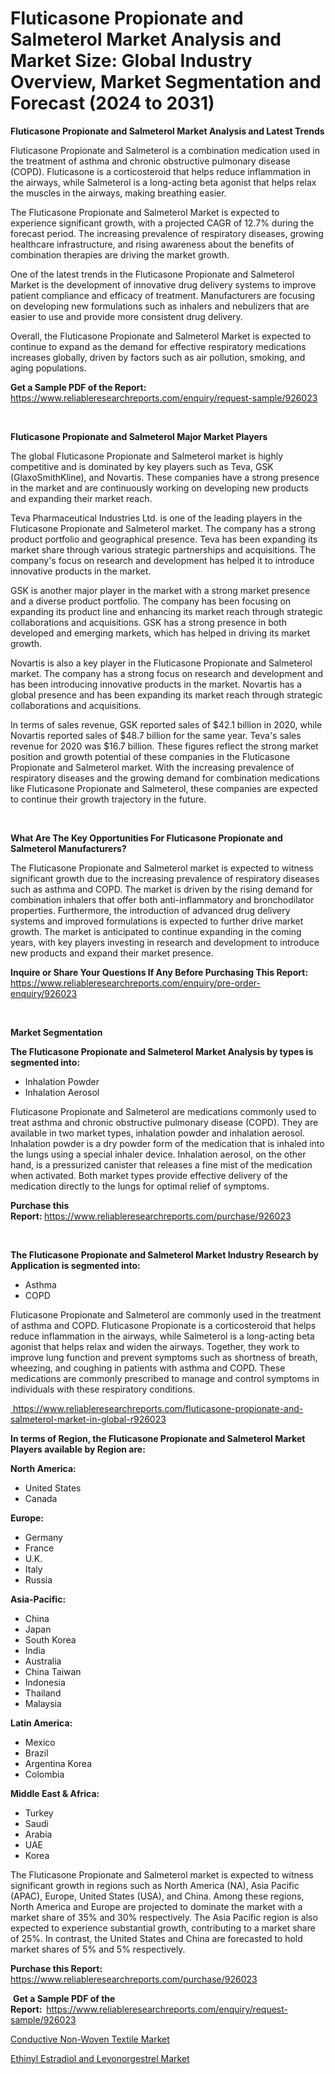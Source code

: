 <p><h1>Fluticasone Propionate and Salmeterol Market Analysis and Market Size: Global Industry Overview, Market Segmentation and Forecast (2024 to 2031)</h1></p><p><strong>Fluticasone Propionate and Salmeterol Market Analysis and Latest Trends</strong></p>
<p><p>Fluticasone Propionate and Salmeterol is a combination medication used in the treatment of asthma and chronic obstructive pulmonary disease (COPD). Fluticasone is a corticosteroid that helps reduce inflammation in the airways, while Salmeterol is a long-acting beta agonist that helps relax the muscles in the airways, making breathing easier.</p><p>The Fluticasone Propionate and Salmeterol Market is expected to experience significant growth, with a projected CAGR of 12.7% during the forecast period. The increasing prevalence of respiratory diseases, growing healthcare infrastructure, and rising awareness about the benefits of combination therapies are driving the market growth.</p><p>One of the latest trends in the Fluticasone Propionate and Salmeterol Market is the development of innovative drug delivery systems to improve patient compliance and efficacy of treatment. Manufacturers are focusing on developing new formulations such as inhalers and nebulizers that are easier to use and provide more consistent drug delivery.</p><p>Overall, the Fluticasone Propionate and Salmeterol Market is expected to continue to expand as the demand for effective respiratory medications increases globally, driven by factors such as air pollution, smoking, and aging populations.</p></p>
<p><strong>Get a Sample PDF of the Report:&nbsp;</strong> <a href="https://www.reliableresearchreports.com/enquiry/request-sample/926023">https://www.reliableresearchreports.com/enquiry/request-sample/926023</a></p>
<p>&nbsp;</p>
<p><strong>Fluticasone Propionate and Salmeterol Major Market Players</strong></p>
<p><p>The global Fluticasone Propionate and Salmeterol market is highly competitive and is dominated by key players such as Teva, GSK (GlaxoSmithKline), and Novartis. These companies have a strong presence in the market and are continuously working on developing new products and expanding their market reach.</p><p>Teva Pharmaceutical Industries Ltd. is one of the leading players in the Fluticasone Propionate and Salmeterol market. The company has a strong product portfolio and geographical presence. Teva has been expanding its market share through various strategic partnerships and acquisitions. The company's focus on research and development has helped it to introduce innovative products in the market.</p><p>GSK is another major player in the market with a strong market presence and a diverse product portfolio. The company has been focusing on expanding its product line and enhancing its market reach through strategic collaborations and acquisitions. GSK has a strong presence in both developed and emerging markets, which has helped in driving its market growth.</p><p>Novartis is also a key player in the Fluticasone Propionate and Salmeterol market. The company has a strong focus on research and development and has been introducing innovative products in the market. Novartis has a global presence and has been expanding its market reach through strategic collaborations and acquisitions.</p><p>In terms of sales revenue, GSK reported sales of $42.1 billion in 2020, while Novartis reported sales of $48.7 billion for the same year. Teva's sales revenue for 2020 was $16.7 billion. These figures reflect the strong market position and growth potential of these companies in the Fluticasone Propionate and Salmeterol market. With the increasing prevalence of respiratory diseases and the growing demand for combination medications like Fluticasone Propionate and Salmeterol, these companies are expected to continue their growth trajectory in the future.</p></p>
<p>&nbsp;</p>
<p><strong>What Are The Key Opportunities For Fluticasone Propionate and Salmeterol Manufacturers?</strong></p>
<p><p>The Fluticasone Propionate and Salmeterol market is expected to witness significant growth due to the increasing prevalence of respiratory diseases such as asthma and COPD. The market is driven by the rising demand for combination inhalers that offer both anti-inflammatory and bronchodilator properties. Furthermore, the introduction of advanced drug delivery systems and improved formulations is expected to further drive market growth. The market is anticipated to continue expanding in the coming years, with key players investing in research and development to introduce new products and expand their market presence.</p></p>
<p><strong>Inquire or Share Your Questions If Any Before Purchasing This Report:</strong> <a href="https://www.reliableresearchreports.com/enquiry/pre-order-enquiry/926023">https://www.reliableresearchreports.com/enquiry/pre-order-enquiry/926023</a></p>
<p>&nbsp;</p>
<p><strong>Market Segmentation</strong></p>
<p><strong>The Fluticasone Propionate and Salmeterol Market Analysis by types is segmented into:</strong></p>
<p><ul><li>Inhalation Powder</li><li>Inhalation Aerosol</li></ul></p>
<p><p>Fluticasone Propionate and Salmeterol are medications commonly used to treat asthma and chronic obstructive pulmonary disease (COPD). They are available in two market types, inhalation powder and inhalation aerosol. Inhalation powder is a dry powder form of the medication that is inhaled into the lungs using a special inhaler device. Inhalation aerosol, on the other hand, is a pressurized canister that releases a fine mist of the medication when activated. Both market types provide effective delivery of the medication directly to the lungs for optimal relief of symptoms.</p></p>
<p><strong>Purchase this Report:&nbsp;</strong><a href="https://www.reliableresearchreports.com/purchase/926023">https://www.reliableresearchreports.com/purchase/926023</a></p>
<p>&nbsp;</p>
<p><strong>The Fluticasone Propionate and Salmeterol Market Industry Research by Application is segmented into:</strong></p>
<p><ul><li>Asthma</li><li>COPD</li></ul></p>
<p><p>Fluticasone Propionate and Salmeterol are commonly used in the treatment of asthma and COPD. Fluticasone Propionate is a corticosteroid that helps reduce inflammation in the airways, while Salmeterol is a long-acting beta agonist that helps relax and widen the airways. Together, they work to improve lung function and prevent symptoms such as shortness of breath, wheezing, and coughing in patients with asthma and COPD. These medications are commonly prescribed to manage and control symptoms in individuals with these respiratory conditions.</p></p>
<p><a href="https://www.reliableresearchreports.com/fluticasone-propionate-and-salmeterol-market-in-global-r926023">&nbsp;https://www.reliableresearchreports.com/fluticasone-propionate-and-salmeterol-market-in-global-r926023</a></p>
<p><strong>In terms of Region, the Fluticasone Propionate and Salmeterol Market Players available by Region are:</strong></p>
<p>
    <p> <strong> North America: </strong>
        <ul>
            <li>United States</li>
            <li>Canada</li>
        </ul>
        </p> 
    <p> <strong> Europe: </strong>
        <ul>
            <li>Germany</li>
            <li>France</li>
            <li>U.K.</li>
            <li>Italy</li>
            <li>Russia</li>
        </ul>
        </p> 
    <p> <strong> Asia-Pacific: </strong>
        <ul>
            <li>China</li>
            <li>Japan</li>
            <li>South Korea</li>
            <li>India</li>
            <li>Australia</li>
            <li>China Taiwan</li>
            <li>Indonesia</li>
            <li>Thailand</li>
            <li>Malaysia</li>
        </ul>
        </p> 
    <p> <strong> Latin America: </strong>
        <ul>
            <li>Mexico</li>
            <li>Brazil</li>
            <li>Argentina Korea</li>
            <li>Colombia</li>
        </ul>
        </p> 
    <p> <strong> Middle East & Africa: </strong>
        <ul>
            <li>Turkey</li>
            <li>Saudi</li>
            <li>Arabia</li>
            <li>UAE</li>
            <li>Korea</li>
        </ul>
    </p>
    </p>
<p><p>The Fluticasone Propionate and Salmeterol market is expected to witness significant growth in regions such as North America (NA), Asia Pacific (APAC), Europe, United States (USA), and China. Among these regions, North America and Europe are projected to dominate the market with a market share of 35% and 30% respectively. The Asia Pacific region is also expected to experience substantial growth, contributing to a market share of 25%. In contrast, the United States and China are forecasted to hold market shares of 5% and 5% respectively.</p></p>
<p><strong>Purchase this Report: </strong><a href="https://www.reliableresearchreports.com/purchase/926023">https://www.reliableresearchreports.com/purchase/926023</a></p>
<p>&nbsp;<strong>Get a Sample PDF of the Report:&nbsp;&nbsp;</strong><a href="https://www.reliableresearchreports.com/enquiry/request-sample/926023">https://www.reliableresearchreports.com/enquiry/request-sample/926023</a></p>
<p><strong></strong></p>
<p><p><a href="https://issuu.com/reportprime-2/docs/conductive-non-woven-textile-market-size-2030.pptx">Conductive Non-Woven Textile Market</a></p><p><a href="https://github.com/sofayahoo2023/Market-Research-Report-List-4/blob/main/ethinyl-estradiol-and-levonorgestrel-market.md">Ethinyl Estradiol and Levonorgestrel Market</a></p></p>